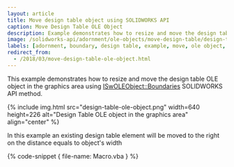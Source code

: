 ```yaml
---
layout: article
title: Move design table object using SOLIDWORKS API
caption: Move Design Table OLE Object
description: Example demonstrates how to resize and move the design table OLE object in the model graphics area
image: /solidworks-api/adornment/ole-objects/move-design-table/design-table-ole-object.png
labels: [adornment, boundary, design table, example, move, ole object, solidworks api]
redirect_from:
  - /2018/03/move-design-table-ole-object.html
---
```

This example demonstrates how to resize and move the design table OLE object in the graphics area using [ISwOLEObject::Boundaries](http://help.solidworks.com/2018/english/api/sldworksapi/solidworks.interop.sldworks~solidworks.interop.sldworks.iswoleobject~boundaries.html) SOLIDWORKS API method.

{% include img.html src="design-table-ole-object.png" width=640 height=226 alt="Design Table OLE object in the graphics area" align="center" %}

In this example an existing design table element will be moved to the right on the distance equals to object's width

{% code-snippet { file-name: Macro.vba } %}

